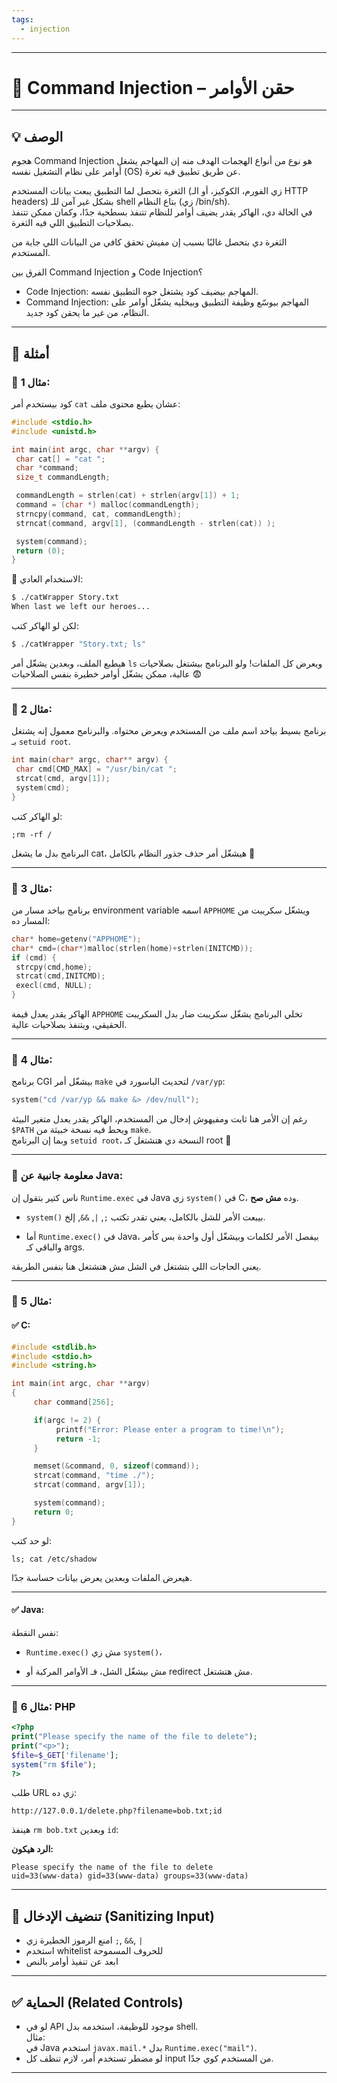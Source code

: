 ```yaml
---
tags:
  - injection
---
```

---

# 🎯 **Command Injection – حقن الأوامر**
---

## 💡 **الوصف**

هجوم Command Injection هو نوع من أنواع الهجمات الهدف منه إن المهاجم يشغل أوامر على نظام التشغيل نفسه (OS) عن طريق تطبيق فيه ثغرة.

الثغرة بتحصل لما التطبيق يبعت بيانات المستخدم (زي الفورم، الكوكيز، أو الـ HTTP headers) بشكل غير آمن للـ shell بتاع النظام (زي /bin/sh).  
في الحالة دي، الهاكر يقدر يضيف أوامر للنظام تتنفذ بسطحية جدًا، وكمان ممكن تتنفذ بصلاحيات التطبيق اللي فيه الثغرة.

الثغرة دي بتحصل غالبًا بسبب إن مفيش تحقق كافي من البيانات اللي جاية من المستخدم.

الفرق بين Command Injection و Code Injection؟

- Code Injection: المهاجم بيضيف كود يشتغل جوه التطبيق نفسه.
- Command Injection: المهاجم بيوسّع وظيفة التطبيق وبيخليه يشغّل أوامر على النظام، من غير ما يحقن كود جديد.

---

## 🧪 **أمثلة**

### 🔸 **مثال 1:**

كود بيستخدم أمر `cat` عشان يطبع محتوى ملف:

```c
#include <stdio.h>
#include <unistd.h>

int main(int argc, char **argv) {
 char cat[] = "cat ";
 char *command;
 size_t commandLength;

 commandLength = strlen(cat) + strlen(argv[1]) + 1;
 command = (char *) malloc(commandLength);
 strncpy(command, cat, commandLength);
 strncat(command, argv[1], (commandLength - strlen(cat)) );

 system(command);
 return (0);
}
```

📌 الاستخدام العادي:

```bash
$ ./catWrapper Story.txt
When last we left our heroes...
```

لكن لو الهاكر كتب:

```bash
$ ./catWrapper "Story.txt; ls"
```

هيطبع الملف، وبعدين يشغّل أمر `ls` ويعرض كل الملفات! ولو البرنامج بيشتغل بصلاحيات عالية، ممكن يشغّل أوامر خطيرة بنفس الصلاحيات 😨

---

### 🔸 **مثال 2:**

برنامج بسيط بياخد اسم ملف من المستخدم ويعرض محتواه. والبرنامج معمول إنه يشتغل بـ `setuid root`.

```c
int main(char* argc, char** argv) {
 char cmd[CMD_MAX] = "/usr/bin/cat ";
 strcat(cmd, argv[1]);
 system(cmd);
}
```

لو الهاكر كتب:

```
;rm -rf /
```

البرنامج بدل ما يشغل cat، هيشغّل أمر حذف جذور النظام بالكامل 🤯

---

### 🔸 **مثال 3:**

برنامج بياخد مسار من environment variable اسمه `APPHOME` ويشغّل سكريبت من المسار ده:

```c
char* home=getenv("APPHOME");
char* cmd=(char*)malloc(strlen(home)+strlen(INITCMD));
if (cmd) {
 strcpy(cmd,home);
 strcat(cmd,INITCMD);
 execl(cmd, NULL);
}
```

الهاكر يقدر يعدل قيمة `APPHOME` تخلي البرنامج يشغّل سكريبت ضار بدل السكريبت الحقيقي، ويتنفذ بصلاحيات عالية.

---

### 🔸 **مثال 4:**

برنامج CGI بيشغّل أمر `make` لتحديث الباسورد في `/var/yp`:

```c
system("cd /var/yp && make &> /dev/null");
```

رغم إن الأمر هنا ثابت ومفيهوش إدخال من المستخدم، الهاكر يقدر يعدل متغير البيئة `$PATH` ويحط فيه نسخة خبيثة من `make`.  
وبما إن البرنامج `setuid root`، النسخة دي هتشتغل كـ root 😬

---

### 🔸 **معلومة جانبية عن Java:**

ناس كتير بتقول إن `Runtime.exec` في Java زي `system()` في C، وده **مش صح**.

- `system()` بيبعت الأمر للشل بالكامل، يعني تقدر تكتب `;`, `|`, `&&`, إلخ.
    
- أما `Runtime.exec()` في Java، بيفصل الأمر لكلمات وبيشغّل أول واحدة بس كأمر والباقي كـ args.
    

يعني الحاجات اللي بتشتغل في الشل مش هتشتغل هنا بنفس الطريقة.

---

### 🔸 **مثال 5:**

#### ✅ C:

```c
#include <stdlib.h>
#include <stdio.h>
#include <string.h>

int main(int argc, char **argv)
{
     char command[256];

     if(argc != 2) {
          printf("Error: Please enter a program to time!\n");
          return -1;
     }

     memset(&command, 0, sizeof(command));
     strcat(command, "time ./");
     strcat(command, argv[1]);

     system(command);
     return 0;
}
```

لو حد كتب:

```
ls; cat /etc/shadow
```

هيعرض الملفات وبعدين يعرض بيانات حساسة جدًا.

---

#### ✅ Java:

نفس النقطة:

- `Runtime.exec()` مش زي `system()`،
    
- مش بيشغّل الشل، فـ الأوامر المركبة أو redirect مش هتشتغل.
    

---

### 🔸 **مثال 6: PHP**

```php
<?php
print("Please specify the name of the file to delete");
print("<p>");
$file=$_GET['filename'];
system("rm $file");
?>
```

طلب URL زي ده:

```
http://127.0.0.1/delete.php?filename=bob.txt;id
```

هينفذ `rm bob.txt` وبعدين `id`:

**الرد هيكون:**

```
Please specify the name of the file to delete
uid=33(www-data) gid=33(www-data) groups=33(www-data)
```

---

## 🧼 **تنضيف الإدخال (Sanitizing Input)**

- امنع الرموز الخطيرة زي `;`, `&&`, `|`
- استخدم whitelist للحروف المسموحة
- ابعد عن تنفيذ أوامر بالنص

---

## ✅ **الحماية (Related Controls)**

- لو في API موجود للوظيفة، استخدمه بدل shell.  
    مثال:  
    في Java استخدم `javax.mail.*` بدل `Runtime.exec("mail")`.
- لو مضطر تستخدم أمر، لازم تنظف كل input من المستخدم كوي جدًا.

---

